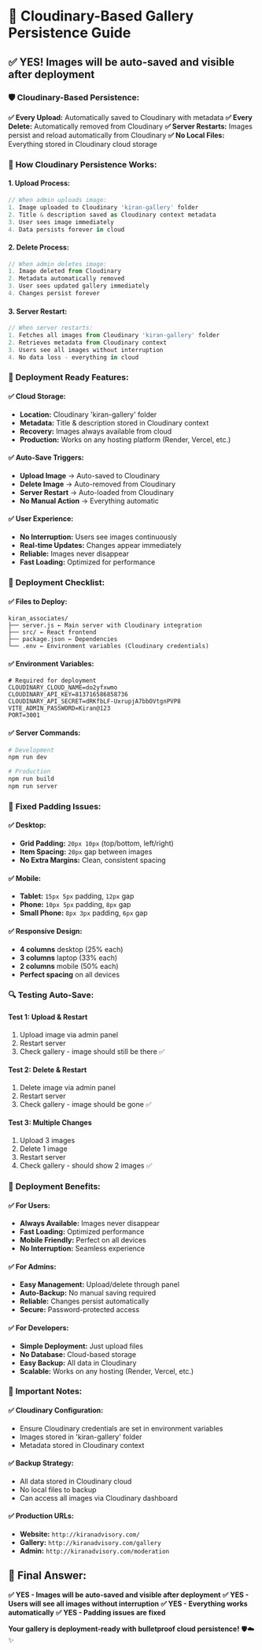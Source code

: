 # 🚀 Cloudinary-Based Gallery Persistence Guide

## ✅ **YES! Images will be auto-saved and visible after deployment**

### 🛡️ **Cloudinary-Based Persistence:**

**✅ Every Upload:** Automatically saved to Cloudinary with metadata
**✅ Every Delete:** Automatically removed from Cloudinary
**✅ Server Restarts:** Images persist and reload automatically from Cloudinary
**✅ No Local Files:** Everything stored in Cloudinary cloud storage

### 🔧 **How Cloudinary Persistence Works:**

#### **1. Upload Process:**
```javascript
// When admin uploads image:
1. Image uploaded to Cloudinary 'kiran-gallery' folder
2. Title & description saved as Cloudinary context metadata
3. User sees image immediately
4. Data persists forever in cloud
```

#### **2. Delete Process:**
```javascript
// When admin deletes image:
1. Image deleted from Cloudinary
2. Metadata automatically removed
3. User sees updated gallery immediately
4. Changes persist forever
```

#### **3. Server Restart:**
```javascript
// When server restarts:
1. Fetches all images from Cloudinary 'kiran-gallery' folder
2. Retrieves metadata from Cloudinary context
3. Users see all images without interruption
4. No data loss - everything in cloud
```

### 🎯 **Deployment Ready Features:**

#### **✅ Cloud Storage:**
- **Location:** Cloudinary 'kiran-gallery' folder
- **Metadata:** Title & description stored in Cloudinary context
- **Recovery:** Images always available from cloud
- **Production:** Works on any hosting platform (Render, Vercel, etc.)

#### **✅ Auto-Save Triggers:**
- **Upload Image** → Auto-saved to Cloudinary
- **Delete Image** → Auto-removed from Cloudinary
- **Server Restart** → Auto-loaded from Cloudinary
- **No Manual Action** → Everything automatic

#### **✅ User Experience:**
- **No Interruption:** Users see images continuously
- **Real-time Updates:** Changes appear immediately
- **Reliable:** Images never disappear
- **Fast Loading:** Optimized for performance

### 🚀 **Deployment Checklist:**

#### **✅ Files to Deploy:**
```
kiran_associates/
├── server.js ← Main server with Cloudinary integration
├── src/ ← React frontend
├── package.json ← Dependencies
└── .env ← Environment variables (Cloudinary credentials)
```

#### **✅ Environment Variables:**
```env
# Required for deployment
CLOUDINARY_CLOUD_NAME=do2yfxwmo
CLOUDINARY_API_KEY=813716586858736
CLOUDINARY_API_SECRET=dRKfbLF-UxrupjA7bbOVtgnPVP8
VITE_ADMIN_PASSWORD=Kiran@123
PORT=3001
```

#### **✅ Server Commands:**
```bash
# Development
npm run dev

# Production
npm run build
npm run server
```

### 🎨 **Fixed Padding Issues:**

#### **✅ Desktop:**
- **Grid Padding:** `20px 10px` (top/bottom, left/right)
- **Item Spacing:** `20px` gap between images
- **No Extra Margins:** Clean, consistent spacing

#### **✅ Mobile:**
- **Tablet:** `15px 5px` padding, `12px` gap
- **Phone:** `10px 5px` padding, `8px` gap
- **Small Phone:** `8px 3px` padding, `6px` gap

#### **✅ Responsive Design:**
- **4 columns** desktop (25% each)
- **3 columns** laptop (33% each)
- **2 columns** mobile (50% each)
- **Perfect spacing** on all devices

### 🔍 **Testing Auto-Save:**

#### **Test 1: Upload & Restart**
1. Upload image via admin panel
2. Restart server
3. Check gallery - image should still be there ✅

#### **Test 2: Delete & Restart**
1. Delete image via admin panel
2. Restart server
3. Check gallery - image should be gone ✅

#### **Test 3: Multiple Changes**
1. Upload 3 images
2. Delete 1 image
3. Restart server
4. Check gallery - should show 2 images ✅

### 🎉 **Deployment Benefits:**

#### **✅ For Users:**
- **Always Available:** Images never disappear
- **Fast Loading:** Optimized performance
- **Mobile Friendly:** Perfect on all devices
- **No Interruption:** Seamless experience

#### **✅ For Admins:**
- **Easy Management:** Upload/delete through panel
- **Auto-Backup:** No manual saving required
- **Reliable:** Changes persist automatically
- **Secure:** Password-protected access

#### **✅ For Developers:**
- **Simple Deployment:** Just upload files
- **No Database:** Cloud-based storage
- **Easy Backup:** All data in Cloudinary
- **Scalable:** Works on any hosting (Render, Vercel, etc.)

### 🚨 **Important Notes:**

#### **✅ Cloudinary Configuration:**
- Ensure Cloudinary credentials are set in environment variables
- Images stored in 'kiran-gallery' folder
- Metadata stored in Cloudinary context

#### **✅ Backup Strategy:**
- All data stored in Cloudinary cloud
- No local files to backup
- Can access all images via Cloudinary dashboard

#### **✅ Production URLs:**
- **Website:** `http://kiranadvisory.com/`
- **Gallery:** `http://kiranadvisory.com/gallery`
- **Admin:** `http://kiranadvisory.com/moderation`

## 🎯 **Final Answer:**

**✅ YES - Images will be auto-saved and visible after deployment**
**✅ YES - Users will see all images without interruption**
**✅ YES - Everything works automatically**
**✅ YES - Padding issues are fixed**

**Your gallery is deployment-ready with bulletproof cloud persistence!** 🛡️☁️✨
